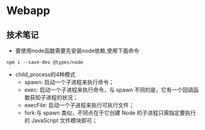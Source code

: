 # Webapp

## 技术笔记

* 要使用node函数需要先安装node依赖,使用下面命令
```
npm i --save-dev @types/node
```
* child_process的4种模式
  * spawn: 启动一个子进程来执行命令； 
  * exec: 启动一个子进程来执行命令，与 spawn 不同的是，它有一个回调函数获知子进程的状况； 
  * execFile: 启动一个子进程来执行可执行文件； 
  * fork:与 spawn 类似，不同点在于它创建 Node 的子进程只需指定要执行的 JavaScript 文件模块即可；

